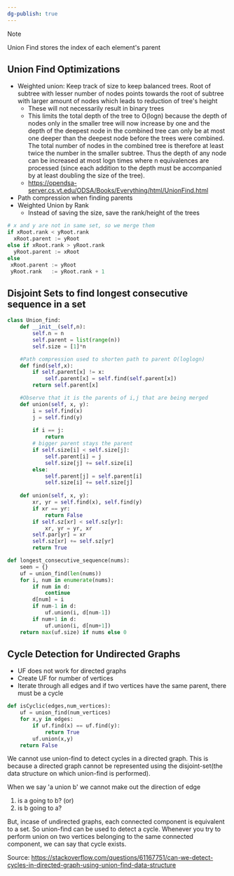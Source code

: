 ```yaml
---
dg-publish: true
---
```

>[!note]
>Union Find stores the index of each element's parent 

## Union Find Optimizations

- Weighted union: Keep track of size to keep balanced trees. Root of subtree with lesser number of nodes points towards the root of subtree with larger amount of nodes which leads to reduction of tree's height
	- These will not necessarily result in binary trees
	- This limits the total depth of the tree to O(logn) because the depth of nodes only in the smaller tree will now increase by one and the depth of the deepest node in the combined tree can only be at most one deeper than the deepest node before the trees were combined. The total number of nodes in the combined tree is therefore at least twice the number in the smaller subtree. Thus the depth of any node can be increased at most logn times where n equivalences are processed (since each addition to the depth must be accompanied by at least doubling the size of the tree).
	- https://opendsa-server.cs.vt.edu/ODSA/Books/Everything/html/UnionFind.html
- Path compression when finding parents
- Weighted Union by Rank
	- Instead of saving the size, save the rank/height of the trees
```python
# x and y are not in same set, so we merge them
if xRoot.rank < yRoot.rank 
  xRoot.parent := yRoot 
else if xRoot.rank > yRoot.rank
  yRoot.parent := xRoot
else
 xRoot.parent := yRoot
 yRoot.rank   := yRoot.rank + 1
```

## Disjoint Sets to find longest consecutive sequence in a set


```python
class Union_find:
	def __init__(self,n):
		self.n = n
		self.parent = list(range(n))
		self.size = [1]*n

	#Path compression used to shorten path to parent O(loglogn)
	def find(self,x):
		if self.parent[x] != x:
			self.parent[x] = self.find(self.parent[x])
		return self.parent[x]

	#Observe that it is the parents of i,j that are being merged
	def union(self, x, y):
		i = self.find(x)
		j = self.find(y)
		
		if i == j:
			return
		# bigger parent stays the parent
		if self.size[i] < self.size[j]:
			self.parent[i] = j
			self.size[j] += self.size[i]
		else:
			self.parent[j] = self.parent[i]
			self.size[i] += self.size[j]
			
	def union(self, x, y):
        xr, yr = self.find(x), self.find(y)
        if xr == yr:
            return False
        if self.sz[xr] < self.sz[yr]:
            xr, yr = yr, xr
        self.par[yr] = xr
        self.sz[xr] += self.sz[yr]
        return True
```

```python
def longest_consecutive_sequence(nums):
	seen = {}
	uf = union_find(len(nums))
	for i, num in enumerate(nums):
		if num in d:
			continue
		d[num] = i
		if num-1 in d:
			uf.union(i, d[num-1])
		if num+1 in d:
			uf.union(i, d[num+1])
	return max(uf.size) if nums else 0
```

## Cycle Detection for Undirected Graphs

- UF does not work for directed graphs
- Create UF for number of vertices
- Iterate through all edges and if two vertices have the same parent, there must be a cycle

```python
def isCyclic(edges,num_vertices):
    uf = union_find(num_vertices)
    for x,y in edges:
        if uf.find(x) == uf.find(y):
            return True
        uf.union(x,y)
	return False

```

We cannot use union-find to detect cycles in a directed graph. This is because a directed graph cannot be represented using the disjoint-set(the data structure on which union-find is performed).

When we say 'a union b' we cannot make out the direction of edge

1. is a going to b? (or)
2. is b going to a?

But, incase of undirected graphs, each connected component is equivalent to a set. So union-find can be used to detect a cycle. Whenever you try to perform union on two vertices belonging to the same connected component, we can say that cycle exists.

Source: https://stackoverflow.com/questions/61167751/can-we-detect-cycles-in-directed-graph-using-union-find-data-structure